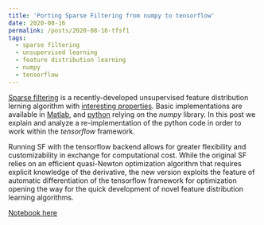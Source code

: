 ```yaml
---
title: 'Porting Sparse Filtering from numpy to tensorflow'
date: 2020-08-16
permalink: /posts/2020-08-16-tfsf1
tags:
  - sparse filtering
  - unsupervised learning
  - feature distribution learning
  - numpy
  - tensorflow
---
```


[Sparse filtering](https://papers.nips.cc/paper/4334-sparse-filtering.pdf) is a recently-developed unsupervised feature distribution lerning algorithm with [interesting properties](https://arxiv.org/abs/1603.08831). Basic implementations are available in [Matlab](https://github.com/jngiam/sparseFiltering), and [python](https://github.com/jmetzen/sparse-filtering) relying on the *numpy* library. In this post we explain and analyze a re-implementation of the python code in order to work within the *tensorflow* framework.

Running SF with the tensorflow backend allows for greater flexibility and customizability in exchange for computational cost. While the original SF relies on an efficient quasi-Newton optimization algorithm that requires explicit knowledge of the derivative, the new version exploits the feature of automatic differentiation of the tensorflow framework for optimization opening the way for the quick development of novel feature distribution learning algorithms.

[Notebook here](https://nbviewer.jupyter.org/github/FMZennaro/SF-IB/blob/master/v2/Porting%20npSF%20to%20tfSF%20%28Normal%20initialization%29.ipynb)
